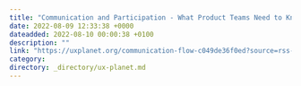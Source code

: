 ```yaml
---
title: "Communication and Participation - What Product Teams Need to Know"
date: 2022-08-09 12:33:38 +0000
dateadded: 2022-08-10 00:00:38 +0100
description: ""
link: "https://uxplanet.org/communication-flow-c049de36f0ed?source=rss----819cc2aaeee0---4"
category:
directory: _directory/ux-planet.md
---
```

